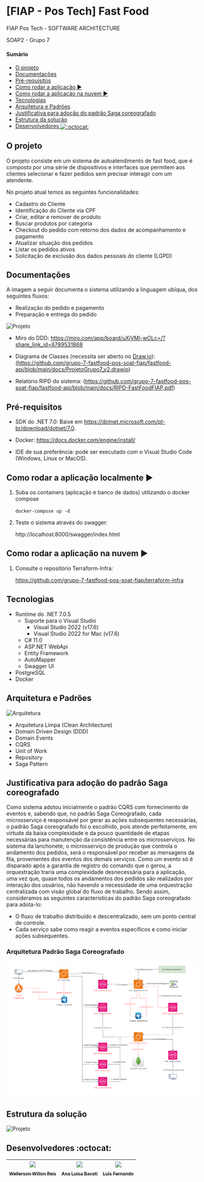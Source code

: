 # [FIAP - Pos Tech] Fast Food

FIAP Pos Tech - SOFTWARE ARCHITECTURE

SOAP2 - Grupo 7

#### Sumário
   * [O projeto](#o-projeto)
   * [Documentações](#documentações)
   * [Pré-requisitos](#pré-requisitos)
   * [Como rodar a aplicação <g-emoji class="g-emoji" alias="arrow_forward" fallback-src="https://github.githubassets.com/images/icons/emoji/unicode/25b6.png">▶️</g-emoji>](#como-rodar-a-aplicação-️)
   * [Como rodar a aplicação na nuvem <g-emoji class="g-emoji" alias="arrow_forward" fallback-src="https://github.githubassets.com/images/icons/emoji/unicode/25b6.png">▶️</g-emoji>](#Como-rodar-a-aplicação-na-nuvem)
   * [Tecnologias](#tecnologias)
   * [Arquitetura e Padrões](#arquitetura-e-padrões)
   * [Justificativa para adoção do padrão Saga coreografado](#justificativa-para-adoção-do-padrão-saga-coreografado)
   * [Estrutura da solução](#estrutura-da-solução)
   * [Desenvolvedores <img class="emoji" title=":octocat:" alt=":octocat:" src="https://github.githubassets.com/images/icons/emoji/octocat.png" height="20" width="20" align="absmiddle">](#desenvolvedores-octocat)

## O projeto

O projeto consiste em um sistema de autoatendimento de fast food, que é composto por uma série de dispositivos e interfaces que permitem aos clientes selecionar e fazer pedidos sem precisar interagir com um atendente. 

No projeto atual temos as seguintes funcionalidades:
- Cadastro do Cliente
- Identificação do Cliente via CPF
- Criar, editar e remover de produto
- Buscar produtos por categoria
- Checkout do pedido com retorno dos dados de acompanhamento e pagamento
- Atualizar situação dos pedidos
- Listar os pedidos ativos
- Solicitação de exclusão dos dados pessoais do cliente (LGPD)

## Documentações

A imagem a seguir documenta o sistema utilizando a linguagem ubíqua, dos seguintes fluxos:
- Realização do pedido e pagamento
- Preparação e entrega do pedido

![Projeto](./docs/DDD.png)


- Miro do DDD: https://miro.com/app/board/uXjVMI-wOLc=/?share_link_id=8789531868

- Diagrama de Classes (necessita ser aberto no [Draw.io](https://www.drawio.com/)): (https://github.com/grupo-7-fastfood-pos-soat-fiap/fastfood-api/blob/main/docs/ProjetoGrupo7_v2.drawio)

- Relatório RIPD do sistema: (https://github.com/grupo-7-fastfood-pos-soat-fiap/fastfood-api/blob/main/docs/RIPD-FastFoodFIAP.pdf)

## Pré-requisitos

- SDK do .NET 7.0: Baixe em https://dotnet.microsoft.com/pt-br/download/dotnet/7.0.
- Docker: https://docs.docker.com/engine/install/

- IDE de sua preferência: pode ser executado com o Visual Studio Code (Windows, Linux or MacOS).


## Como rodar a aplicação localmente ▶️

1. Suba os containers (aplicação e banco de dados) utilizando o docker compose

   `docker-compose up -d`

2. Teste o sistema através do swagger:

   http://localhost:8000/swagger/index.html

## Como rodar a aplicação na nuvem ▶️

1. Consulte o repositório Terraform-Infra:

   https://github.com/grupo-7-fastfood-pos-soat-fiap/terraform-infra

## Tecnologias

- Runtime do .NET 7.0.5
    - Suporte para o Visual Studio
        - Visual Studio 2022 (v17.6)
        - Visual Studio 2022 for Mac (v17.6)
    - C# 11.0
    - ASP.NET WebApi
    - Entity Framework
    - AutoMapper
    - Swagger UI
- PostgreSQL 
- Docker

## Arquitetura e Padrões

![Arquitetura](./docs/CleanArchitecture.png)

- Arquitetura Limpa (Clean Architecture)
- Domain Driven Design (DDD)
- Domain Events
- CQRS
- Unit of Work
- Repository
- Saga Pattern

## Justificativa para adoção do padrão Saga coreografado

Como sistema adotou inicialmente o padrão CQRS com fornecimento de eventos e, sabendo que, no padrão Saga Coreografado, cada microsserviço é responsável por gerar as ações subsequentes necessárias, o padrão Saga coreografado foi o escolhido, pois atende perfeitamente, em virtude da baixa complexidade e da pouco quantidade de etapas necessárias para manutenção da consistência entre os microsserviços.  No sistema da lanchonete, o microsserviço de produção que controla o andamento dos pedidos, será o responsável por receber as mensagens da fila, provenientes dos eventos dos demais serviços. Como um evento só é disparado após a garantia de registro do comando que o gerou, a orquestração traria uma complexidade desnecessária para a aplicação, uma vez que, quase todos os andamentos dos pedidos são realizados por interação dos usuários, não havendo a necessidade de uma orquestração centralizada com visão global do fluxo de trabalho. Sendo assim, consideramos as seguintes características do padrão Saga coreografado para adota-lo:

- O fluxo de trabalho distribuído e descentralizado, sem um ponto central de controle.
- Cada serviço sabe como reagir a eventos específicos e como iniciar ações subsequentes.

### Arquitetura Padrão Saga Coreografado

![Saga Pattern](./docs/SagaCoreografado.png)

## Estrutura da solução

![Projeto](./docs/Projeto.png) 


## Desenvolvedores :octocat:

| [<img src="https://avatars.githubusercontent.com/u/62022498?v=4" width=115><br><sub>Wellerson Willon Reis</sub>](https://github.com/brwillon) | [<img src="https://avatars.githubusercontent.com/u/15663232?v=4" width=115><br><sub>Ana Luisa Bavati</sub>](https://github.com/analuisabavati) |  [<img src="https://avatars.githubusercontent.com/u/67171626?v=4" width=115><br><sub>Luis Fernando</sub>](https://github.com/luisfernandodass) |
| :---: | :---: | :---:

